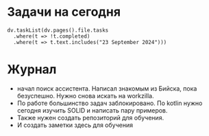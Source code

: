 # Задачи на сегодня

```dataviewjs
dv.taskList(dv.pages().file.tasks 
  .where(t => !t.completed)
  .where(t => t.text.includes("23 September 2024")))
```
# Журнал

- начал поиск ассистента. Написал знакомым из Бийска, пока безуспешно. Нужно снова искать на workzilla. 
- По работе большинство задач заблокировано. По kotlin нужно сегодня изучить SOLID и написать пару примеров. 
- Также нужен создать репозиторий для обучения. 
- И создать заметки здесь для обучения
